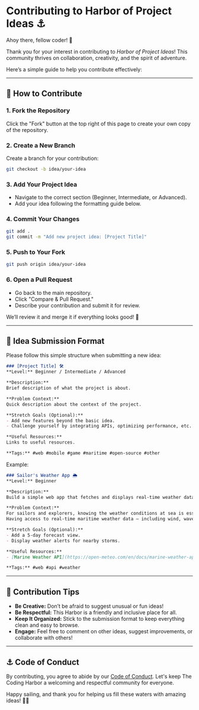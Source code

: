 # Contributing to Harbor of Project Ideas ⚓

Ahoy there, fellow coder! 👋

Thank you for your interest in contributing to *Harbor of Project Ideas*! 
This community thrives on collaboration, creativity, and the spirit of adventure. 

Here’s a simple guide to help you contribute effectively:

---

## 🧭 How to Contribute

### 1. Fork the Repository
Click the "Fork" button at the top right of this page to create your own copy of the repository.

### 2. Create a New Branch
Create a branch for your contribution:
```bash
git checkout -b idea/your-idea
```

### 3. Add Your Project Idea
- Navigate to the correct section (Beginner, Intermediate, or Advanced).
- Add your idea following the formatting guide below.

### 4. Commit Your Changes
```bash
git add .
git commit -m "Add new project idea: [Project Title]"
```

### 5. Push to Your Fork
```bash
git push origin idea/your-idea
```

### 6. Open a Pull Request
- Go back to the main repository.
- Click "Compare & Pull Request."
- Describe your contribution and submit it for review.

We’ll review it and merge it if everything looks good! 🎉

---

## 🧡 Idea Submission Format
Please follow this simple structure when submitting a new idea:

```markdown
### [Project Title] 🛠️
**Level:** Beginner / Intermediate / Advanced

**Description:**
Brief description of what the project is about.

**Problem Context:**  
Quick description about the context of the project.

**Stretch Goals (Optional):**
- Add new features beyond the basic idea.
- Challenge yourself by integrating APIs, optimizing performance, etc.

**Useful Resources:**
Links to useful resources.

**Tags:** #web #mobile #game #maritime #open-source #other
```

Example:

```markdown
### Sailor's Weather App 🌦️
**Level:** Beginner

**Description:**
Build a simple web app that fetches and displays real-time weather data for a given sailing location.

**Problem Context:**  
For sailors and explorers, knowing the weather conditions at sea is essential for safety and planning.
Having access to real-time maritime weather data — including wind, waves, and forecasts — can make a huge difference when navigating coastal or open waters.

**Stretch Goals (Optional):**
- Add a 5-day forecast view.
- Display weather alerts for nearby storms.

**Useful Resources:**
- [Marine Weather API](https://open-meteo.com/en/docs/marine-weather-api)

**Tags:** #web #api #weather
```

---

## 🌟 Contribution Tips
- **Be Creative:** Don’t be afraid to suggest unusual or fun ideas!
- **Be Respectful:** This Harbor is a friendly and inclusive place for all.
- **Keep It Organized:** Stick to the submission format to keep everything clean and easy to browse.
- **Engage:** Feel free to comment on other ideas, suggest improvements, or collaborate with others!

---

## ⚓ Code of Conduct
By contributing, you agree to abide by our [Code of Conduct](./CODE_OF_CONDUCT.md).
Let's keep The Coding Harbor a welcoming and respectful community for everyone.

Happy sailing, and thank you for helping us fill these waters with amazing ideas! 🚢✨
